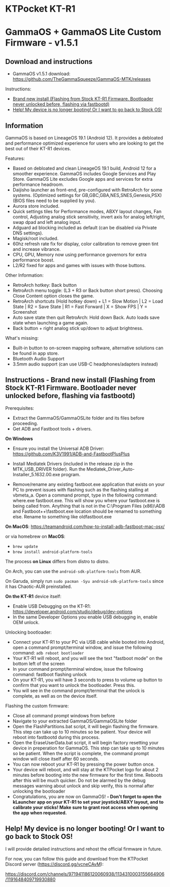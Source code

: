 # KTPocket KT-R1
# GammaOS + GammaOS Lite Custom Firmware - v1.5.1


Download and instructions
----------------------------
- GammaOS v1.5.1 download: https://github.com/TheGammaSqueeze/GammaOS-MTK/releases

Instructions:
- [Brand new install (Flashing from Stock KT-R1 Firmware. Bootloader never unlocked before, flashing via fastbootd)](https://github.com/TheGammaSqueeze/GammaOS-MTK#instructions---brand-new-install-flashing-from-stock-kt-r1-firmware-bootloader-never-unlocked-before-flashing-via-fastbootd)
- [Help! My device is no longer booting! Or I want to go back to Stock OS!](https://github.com/TheGammaSqueeze/GammaOS#help-my-device-is-no-longer-booting-or-i-want-to-go-back-to-stock-os)

Information
----------------------------
GammaOS is based on LineageOS 19.1 (Android 12). It provides a debloated and performance optimized experience for users who are looking to get the best out of their KT-R1 devices.

Features:
- Based on debloated and clean LineageOS 19.1 build, Android 12 for a smoother experience. GammaOS includes Google Services and Play Store. GammaOS Lite excludes Google apps and services for extra performance headroom.
- Daijisho launcher as front-end, pre-configured with RetroArch for some systems. (Optimized settings for GB,GBC,GBA,NES,SNES,Genesis,PSX) (BIOS files need to be supplied by you).
- Aurora store included.
- Quick settings tiles for Performance modes, ABXY layout changes, Fan control, Adjusting analog stick sensitivity, invert axis for analog left/right, swap dpad and left analog input.
- Adguard ad blocking included as default (can be disabled via Private DNS settings).
- Magisk/root included.
- 60hz refresh rate fix for display, color calibration to remove green tint and increase vibrance.
- CPU, GPU, Memory now using performance governors for extra performance boost.
- L2/R2 fixed for apps and games with issues with those buttons.

Other Information:
- RetroArch hotkey: Back button
- RetroArch menu toggle: (L3 + R3 or Back button short press). Choosing Close Content option closes the game.
- RetroArch shortcuts (Hold hotkey down) + L1 = Slow Motion | L2 = Load State | R2 = Save State | R1 = Fast Forward | X = Show FPS | Y = Screenshot
- Auto save state then quit RetroArch: Hold down Back. Auto loads save state when launching a game again.
- Back button + right analog stick up/down to adjust brightness.

What's missing:
- Built-in button to on-screen mapping software, alternative solutions can be found in app store.
- Bluetooth Audio Support
- 3.5mm audio support (can use USB-C headphones/adapters instead)


Instructions - Brand new install (Flashing from Stock KT-R1 Firmware. Bootloader never unlocked before, flashing via fastbootd)
----------------------------

Prerequisites:
- Extract the GammaOS/GammaOSLite folder and its files before proceeding.
- Get ADB and Fastboot tools + drivers.

**On Windows**

- Ensure you install the Universal ADB Driver: https://github.com/K3V1991/ADB-and-FastbootPlusPlus

- Install Mediatek Drivers (included in the release zip in the MTK_USB_DRIVER folder). Run the Mediatek_Driver_Auto-Installer_5.1632.00.exe program.

- Remove/rename any existing fastboot.exe application that exists on your PC to prevent issues with flashing such as the flashing stalling at vbmeta_a. Open a command prompt, type in the following command: where.exe fastboot.exe. This will show you where your fastboot.exe is being called from. Anything that is not in the C:\Program Files (x86)\ADB and Fastboot++\fastboot.exe location should be renamed to something else. Rename to something like oldfastboot.exe

**On MacOS**: https://teamandroid.com/how-to-install-adb-fastboot-mac-osx/

or via homebrew on **MacOS**:
- `brew update`
- `brew install android-platform-tools`

The process **on Linux** differs from distro to distro.

On Arch, you can use the `android-sdk-platform-tools` from AUR.

On Garuda, simply run `sudo pacman -Syu android-sdk-platform-tools` since it has Chaotic-AUR preinstalled.

**On the KT-R1** device itself:
- Enable USB Debugging on the KT-R1: https://developer.android.com/studio/debug/dev-options
- In the same Developer Options you enable USB debugging in, enable OEM unlock.

Unlocking bootloader:
- Connect your KT-R1 to your PC via USB cable while booted into Android, open a command prompt/terminal window, and issue the following command:
  `adb reboot bootloader`
- Your KT-R1 will reboot, and you will see the text "fastboot mode" on the bottom left of the screen 
- In your command prompt/terminal window, issue the following command: fastboot flashing unlock
- On your KT-R1, you will have 3 seconds to press to volume up button to confirm that you want to unlock the bootloader. Press this.
- You will see in the command prompt/terminal that the unlock is complete, as well as on the device itself.

Flashing the custom firmware:
- Close all command prompt windows from before
- Navigate to your extracted GammaOS/GammaOSLite folder
- Open the FlashPartitions.bat script, it will begin flashing the firmware. This step can take up to 10 minutes so be patient. Your device will reboot into fastbootd during this process.
- Open the EraseUserData.bat script, it will begin factory resetting your device in preperation for GammaOS. This step can take up to 10 minutes so be patient. When the script is complete, the command prompt window will close itself after 60 seconds.
- You can now reboot your KT-R1 by pressing the power button once.
- Your device will reboot, and will stay at the KTPocket logo for about 2 minutes before booting into the new firmware for the first time. Reboots after this will be much quicker. Do not be alarmed by the debug messages warning about unlock and skip verify, this is normal after unlocking the bootloader
- Congratulations, you are now on GammaOS!
**- Don't forget to open the kLauncher app on your KT-R1 to set your joystick/ABXY layout, and to calibrate your sticks! Make sure to grant root access when opening the app when requested.**


Help! My device is no longer booting! Or I want to go back to Stock OS!
----------------------------

I will provide detailed instructions and rehost the official firmware in future. 

For now, you can follow this guide and download from the KTPocket Discord server (https://discord.gg/vcneCAvM):

https://discord.com/channels/971941186120060938/1134310003155664906/1191648409719930880
